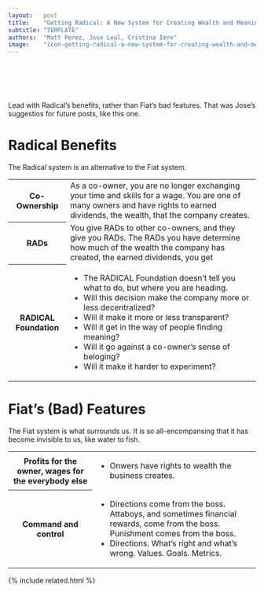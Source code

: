 ```yaml
---
layout:   post
title:    "Getting Radical: A New System for Creating Wealth and Meaning"
subtitle: "TEMPLATE"
authors:  "Matt Perez, Jose Leal, Cristina Imre"
image:    "icon-getting-radical-a-new-system-for-creating-wealth-and-meaning.svg"
---
```


<div style="display:none;">
 <p>&ldquo;<em>Lead with Radicals benefits, rather than Fiats bad features.</em>&rdquo;</span></p>
</div>

<h1>&nbsp;</h1>
 <p><span class="_quotespan">Lead with <span class='_paradigm'>Radical</span>&rsquo;s benefits, rather than <span class='_paradigm'>Fiat</span>&rsquo;s bad features.</span> That was Jose&rsquo;s suggestios for future posts, like this one.</p>

<h1><span class='_paradigm'>Radical</span> Benefits</h1>
 <p>The <span class='_paradigm'>Radical</span> system is an alternative to the <span class='_paradigm'>Fiat</span> system.</p>
 <div class="_center">
  <table class="_h2table">
   <tr>
    <th>Co-Ownership</th>
    <td>As a co-owner, you are no longer exchanging your time and skills for a wage. You are one of many owners and have rights to earned dividends, the wealth, that the company creates.</td>
   </tr>
   <tr>
    <th>RADs</th>
    <td>You give <span class='_paradigm'>RAD</span>s to other co-owners, and they give you <span class='_paradigm'>RAD</span>s. The <span class='_paradigm'>RAD</span>s you have determine how much of the wealth the company has created, the earned dividends, you get</td>
   </tr>
   <tr>
    <th>RADICAL Foundation</th>
    <td>
     <ul>
      <li>The <span class='_paradigm'>RADICAL Foundation</span> doesn&rsquo;t tell you what to do, but where you are heading.</li>
      <li>Will this decision make the company more or less decentralized?</li>
      <li>Will it make it more or less transparent?</li>
      <li>Will it get in the way of people finding meaning?</li>
      <li>Will it go against a co-owner&rsquo;s sense of beloging?</li>
      <li>Will it make it harder to experiment?</li>
     </ul>
    </td>
   </tr>
  </table>
 </div>

<h1><span class='_paradigm'>Fiat</span>&rsquo;s (Bad) Features</h1>
 <p>The <span class='_paradigm'>Fiat</span> system is what surrounds us. It is so all-encompansing that it has become invisible to us, like water to fish.</p>
 <div class="_center">
  <table class="_h2table">
   <tr>
    <th>Profits for the owner, wages for the everybody else</th>
    <td>
     <ul>
      <li>Onwers have rights to wealth the business creates.</li>
     </ul>
    </td>
   </tr>
   <tr>
    <th>Command and control</th>
    <td>
     <ul>
      <li>Directions come from the boss. Attaboys, and sometimes financial rewards, come from the boss. Punishment comes from the boss.</li>
      <li>Directions. What&rsquo;s right and what&rsquo;s wrong. Values. Goals. Metrics.</li>
     </ul>
    </td>
   </tr>
  </table>
 </div>

{% include related.html %}